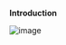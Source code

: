 **Introduction**





![image](https://user-images.githubusercontent.com/25517708/219961732-60c7acf5-6cd0-4366-90cb-60732ce3fd5d.png)







